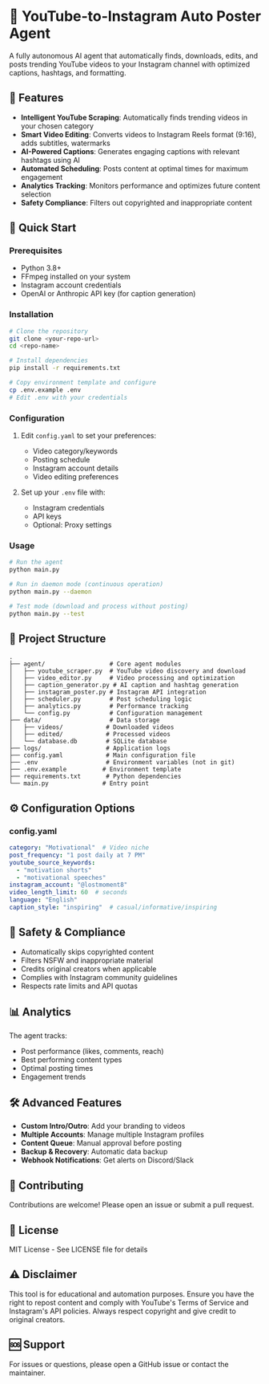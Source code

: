 # 🤖 YouTube-to-Instagram Auto Poster Agent

A fully autonomous AI agent that automatically finds, downloads, edits, and posts trending YouTube videos to your Instagram channel with optimized captions, hashtags, and formatting.

## 🌟 Features

- **Intelligent YouTube Scraping**: Automatically finds trending videos in your chosen category
- **Smart Video Editing**: Converts videos to Instagram Reels format (9:16), adds subtitles, watermarks
- **AI-Powered Captions**: Generates engaging captions with relevant hashtags using AI
- **Automated Scheduling**: Posts content at optimal times for maximum engagement
- **Analytics Tracking**: Monitors performance and optimizes future content selection
- **Safety Compliance**: Filters out copyrighted and inappropriate content

## 🚀 Quick Start

### Prerequisites

- Python 3.8+
- FFmpeg installed on your system
- Instagram account credentials
- OpenAI or Anthropic API key (for caption generation)

### Installation

```bash
# Clone the repository
git clone <your-repo-url>
cd <repo-name>

# Install dependencies
pip install -r requirements.txt

# Copy environment template and configure
cp .env.example .env
# Edit .env with your credentials
```

### Configuration

1. Edit `config.yaml` to set your preferences:
   - Video category/keywords
   - Posting schedule
   - Instagram account details
   - Video editing preferences

2. Set up your `.env` file with:
   - Instagram credentials
   - API keys
   - Optional: Proxy settings

### Usage

```bash
# Run the agent
python main.py

# Run in daemon mode (continuous operation)
python main.py --daemon

# Test mode (download and process without posting)
python main.py --test
```

## 📁 Project Structure

```
.
├── agent/                  # Core agent modules
│   ├── youtube_scraper.py  # YouTube video discovery and download
│   ├── video_editor.py     # Video processing and optimization
│   ├── caption_generator.py # AI caption and hashtag generation
│   ├── instagram_poster.py # Instagram API integration
│   ├── scheduler.py        # Post scheduling logic
│   ├── analytics.py        # Performance tracking
│   └── config.py           # Configuration management
├── data/                   # Data storage
│   ├── videos/            # Downloaded videos
│   ├── edited/            # Processed videos
│   └── database.db        # SQLite database
├── logs/                  # Application logs
├── config.yaml            # Main configuration file
├── .env                   # Environment variables (not in git)
├── .env.example          # Environment template
├── requirements.txt       # Python dependencies
└── main.py               # Entry point
```

## ⚙️ Configuration Options

### config.yaml

```yaml
category: "Motivational"  # Video niche
post_frequency: "1 post daily at 7 PM"
youtube_source_keywords:
  - "motivation shorts"
  - "motivational speeches"
instagram_account: "@lostmoment8"
video_length_limit: 60  # seconds
language: "English"
caption_style: "inspiring"  # casual/informative/inspiring
```

## 🔐 Safety & Compliance

- Automatically skips copyrighted content
- Filters NSFW and inappropriate material
- Credits original creators when applicable
- Complies with Instagram community guidelines
- Respects rate limits and API quotas

## 📊 Analytics

The agent tracks:
- Post performance (likes, comments, reach)
- Best performing content types
- Optimal posting times
- Engagement trends

## 🛠️ Advanced Features

- **Custom Intro/Outro**: Add your branding to videos
- **Multiple Accounts**: Manage multiple Instagram profiles
- **Content Queue**: Manual approval before posting
- **Backup & Recovery**: Automatic data backup
- **Webhook Notifications**: Get alerts on Discord/Slack

## 🤝 Contributing

Contributions are welcome! Please open an issue or submit a pull request.

## 📄 License

MIT License - See LICENSE file for details

## ⚠️ Disclaimer

This tool is for educational and automation purposes. Ensure you have the right to repost content and comply with YouTube's Terms of Service and Instagram's API policies. Always respect copyright and give credit to original creators.

## 🆘 Support

For issues or questions, please open a GitHub issue or contact the maintainer.
